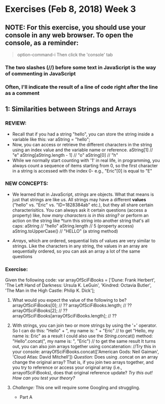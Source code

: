 # Exercises (Feb 8, 2018) Week 3 

## NOTE: For this exercise, you should use your console in any web browser. To open the console, as a reminder: 
> option-command-i
Then click the 'console' tab

### The two slashes (//) before some text in JavaScript is the way of commenting in JavaScript
### Often, I'll indicate the result of a line of code right after the line as a comment

## 1: Similarities between Strings and Arrays
### REVIEW: 
* Recall that if you had a string "hello", you can store the string inside a variable like this: 
    var aString = "hello"; 
* Now, you can access or retrieve the different characters in the string using an index value and the variable name or reference. 
    aString[1] // "e"
		aString[aString.length - 1] // "o"
		aString[0] // "h"
* While we normally start counting with '1' in real life, in programming, you always count a sequence of items starting from 0, so the first character in a string is accessed with the index 0- e.g., "Eric"[0] is equal to "E"

### NEW CONCEPTS:
* We learned that in JavaScript, *strings* are objects. What that means is just that strings are like us. All strings may have a different **values** ("hello" vs. "Eric" vs. "ID=1828384ab" etc.), but they all share certain characterisitics. You can always ask it certain questions (access a property) like, *how many characters is in this string?* or perform an action on the string like *turn this string into another string that\'s all caps:
    aString // "hello"
    aString.length // 5 (property access)
		aString.toUpperCase() // "HELLO" (a string method)
		

* *Arrays*, which are ordered, sequential lists of values are very similar to strings. Like the characters in any string, the values in an array are sequentially ordered, so you can ask an array a lot of the same questions

### Exercise: 
Given the following code: 
    var arrayOfSciFiBooks = ['Dune: Frank Herbert', 'The Left Hand of Darkness: Ursula K. LeGuin', 'Kindred: Octavia Butler', 'The Man in the High Castle: Philip K. Dick']; 

1. What would you expect the value of the following to be?
    arrayOfSciFiBooks[0]; // ??
		arrayOfSciFiBooks.length; // ??
		arrayOfSciFiBooks[2]; // ??
		arrayOfSciFiBooks[arrayOfSciFiBooks.length]; // ??

2. With strings, you can join two or more strings by using the '+' operator. So I can do this:
    "Hello" + ", my name is: " + "Eric" // to get "Hello, my name is: Eric" as a result
   I could also use the *String*.concat() method: 
	  "Hello".concat(", my name is: ", "Eric") // to get the same result 
	 It turns out, you can also join arrays together using concatenation: 
	  //Try this in your console:
		arrayOfSciFiBooks.concat(['American Gods: Neil Gaiman', 'Cloud Atlas: David Mitchell'])
		*Question:* Does using .concat on an array change the original array? That is, if you join two arrays together, and you try to reference or access your original array (i.e., arrayofSciFiBooks), does that original reference update? *Try this out! How can you test your theory?*

3. *Challenge:*
   This one will require some Googling and struggling. 
	 * Part A